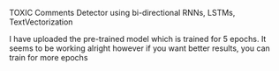 TOXIC Comments Detector using bi-directional RNNs, LSTMs, TextVectorization

I have uploaded the pre-trained model which is trained for 5 epochs. It seems to be working alright however if you want better results, you can train for more epochs
